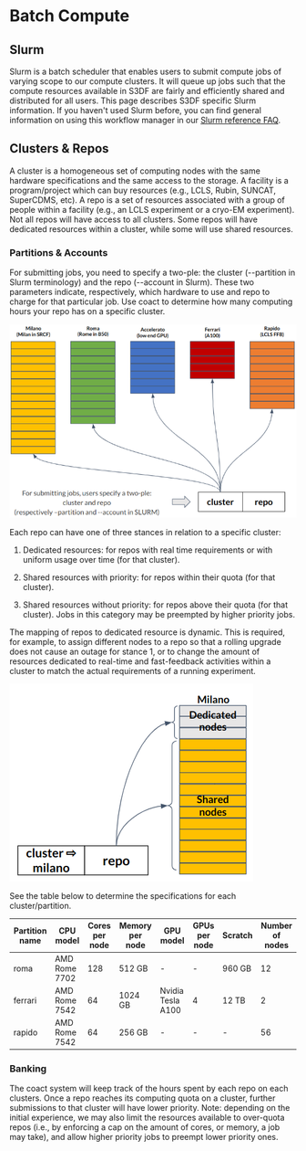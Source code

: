 # Batch Compute

## Slurm

Slurm is a batch scheduler that enables users to submit compute jobs
of varying scope to our compute clusters. It will queue up jobs such
that the compute resources available in S3DF are fairly and
efficiently shared and distributed for all users. This page describes
S3DF specific Slurm information. If you haven't used Slurm before, you
can find general information on using this workflow manager in our
[Slurm reference FAQ](reference.md#SlurmFAQ).

## Clusters & Repos

A cluster is a homogeneous set of computing nodes with the same
hardware specifications and the same access to the storage. A facility
is a program/project which can buy resources (e.g., LCLS, Rubin,
SUNCAT, SuperCDMS, etc). A repo is a set of resources associated with
a group of people within a facility (e.g., an LCLS experiment or a
cryo-EM experiment). Not all repos will have access to all
clusters. Some repos will have dedicated resources within a cluster,
while some will use shared resources.

### Partitions & Accounts

For submitting jobs, you need to specify a two-ple: the cluster
(--partition in Slurm terminology) and the repo (--account in
Slurm). These two parameters indicate, respectively, which hardware to
use and repo to charge for that particular job. Use coact to determine
how many computing hours your repo has on a specific cluster.

![clusters](assets/s3df-slurm-clusters.png)

Each repo can have one of three stances in relation to a specific
cluster:

1. Dedicated resources: for repos with real time requirements or with
  uniform usage over time (for that cluster).

2. Shared resources with priority: for repos within their quota (for
  that cluster).

3. Shared resources without priority: for repos above their quota (for
  that cluster). Jobs in this category may be preempted by higher
  priority jobs.

The mapping of repos to dedicated resource is dynamic. This is
required, for example, to assign different nodes to a repo so that a
rolling upgrade does not cause an outage for stance 1, or to change
the amount of resources dedicated to real-time and fast-feedback
activities within a cluster to match the actual requirements of a
running experiment.

![repostance](assets/s3df-slurm-repostance.png)


See the table below to determine the specifications for each
cluster/partition.

| Partition name | CPU model | Cores per node | Memory per node | GPU model | GPUs per node | Scratch | Number of nodes |
| --- | --- | --- | --- | --- | --- | --- | --- |
| roma | AMD Rome 7702 | 128 | 512 GB | - | - | 960 GB | 12 |
| ferrari | AMD Rome 7542 | 64 | 1024 GB | Nvidia Tesla A100 | 4 | 12 TB | 2 |
| rapido | AMD Rome 7542 | 64 | 256 GB | - | - | - | 56 |



### Banking

The coact system will keep track of the hours spent by each repo on
each clusters. Once a repo reaches its computing quota on a cluster,
further submissions to that cluster will have lower priority. Note:
depending on the initial experience, we may also limit the resources
available to over-quota repos (i.e., by enforcing a cap on the amount
of cores, or memory, a job may take), and allow higher priority jobs
to preempt lower priority ones.

